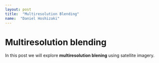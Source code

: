 ```yaml
---
layout: post
title:  "Multiresolution Blending"
name:  "Daniel Hoshizaki"
---
```


# Multiresolution blending

In this post we will explore **multiresolution blening** using satellite imagery.
